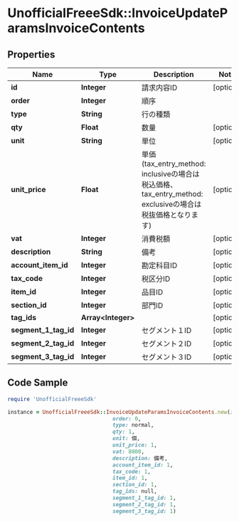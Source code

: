 # UnofficialFreeeSdk::InvoiceUpdateParamsInvoiceContents

## Properties

Name | Type | Description | Notes
------------ | ------------- | ------------- | -------------
**id** | **Integer** | 請求内容ID | [optional] 
**order** | **Integer** | 順序 | 
**type** | **String** | 行の種類 | 
**qty** | **Float** | 数量 | [optional] 
**unit** | **String** | 単位 | [optional] 
**unit_price** | **Float** | 単価 (tax_entry_method: inclusiveの場合は税込価格、tax_entry_method: exclusiveの場合は税抜価格となります) | [optional] 
**vat** | **Integer** | 消費税額 | [optional] 
**description** | **String** | 備考 | [optional] 
**account_item_id** | **Integer** | 勘定科目ID | [optional] 
**tax_code** | **Integer** | 税区分ID | [optional] 
**item_id** | **Integer** | 品目ID | [optional] 
**section_id** | **Integer** | 部門ID | [optional] 
**tag_ids** | **Array&lt;Integer&gt;** |  | [optional] 
**segment_1_tag_id** | **Integer** | セグメント１ID | [optional] 
**segment_2_tag_id** | **Integer** | セグメント２ID | [optional] 
**segment_3_tag_id** | **Integer** | セグメント３ID | [optional] 

## Code Sample

```ruby
require 'UnofficialFreeeSdk'

instance = UnofficialFreeeSdk::InvoiceUpdateParamsInvoiceContents.new(id: 1,
                                 order: 0,
                                 type: normal,
                                 qty: 1,
                                 unit: 個,
                                 unit_price: 1,
                                 vat: 8000,
                                 description: 備考,
                                 account_item_id: 1,
                                 tax_code: 1,
                                 item_id: 1,
                                 section_id: 1,
                                 tag_ids: null,
                                 segment_1_tag_id: 1,
                                 segment_2_tag_id: 1,
                                 segment_3_tag_id: 1)
```


